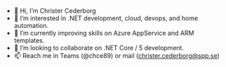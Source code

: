 - 👋 Hi, I’m Christer Cederborg
- 👀 I’m interested in .NET development, cloud, devops, and home automation.
- 🌱 I’m currently improving skills on Azure AppService and ARM templates.
- 💞️ I’m looking to collaborate on .NET Core / 5 development.
- 📫 Reach me in Teams (@chce89) or mail (christer.cederborg@spp.se)

<!---
 is a ✨ special ✨ repository because its `README.md` (this file) appears on your GitHub profile.
You can click the Preview link to take a look at your changes.
--->
